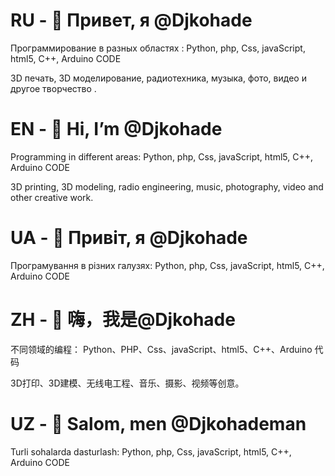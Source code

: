 # RU - 👋 Привет, я @Djkohade
Программирование в разных областях :
Python, php, Css, javaScript, html5, C++, Arduino CODE

3D печать, 3D моделирование, радиотехника, музыка, фото, видео и другое творчество .

# EN - 👋 Hi, I’m @Djkohade
Programming in different areas:
Python, php, Css, javaScript, html5, C++, Arduino CODE

3D printing, 3D modeling, radio engineering, music, photography, video and other creative work.

# UA - 👋 Привіт, я @Djkohade
Програмування в різних галузях:
Python, php, Css, javaScript, html5, C++, Arduino CODE

# ZH - 👋 嗨，我是@Djkohade
不同领域的编程：
Python、PHP、Css、javaScript、html5、C++、Arduino 代码

3D打印、3D建模、无线电工程、音乐、摄影、视频等创意。

# UZ - 👋 Salom, men @Djkohademan
Turli sohalarda dasturlash:
Python, php, Css, javaScript, html5, C++, Arduino CODE